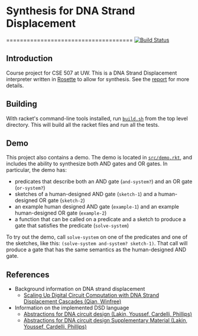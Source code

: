 # Synthesis for DNA Strand Displacement
=====================================
[![Build Status](https://travis-ci.org/morae/dsd-synthesis.svg?branch=master)](https://travis-ci.org/morae/dsd-synthesis)

## Introduction
Course project for CSE 507 at UW. This is a DNA Strand Displacement interpreter written in [Rosette](http://emina.github.io/rosette/) to allow for synthesis. See the [report](https://github.com/morae/dsd-synthesis/blob/master/report/report.tex) for more details.

## Building
With racket's command-line tools installed, run [`build.sh`](https://github.com/morae/dsd-synthesis/blob/master/build.sh) from the top level directory. This will build all the racket files and run all the tests.

## Demo
This project also contains a demo. The demo is located in [`src/demo.rkt`](https://github.com/morae/dsd-synthesis/blob/master/src/demo.rkt), and includes the ability to synthesize both AND gates and OR gates. In particular, the demo has:
- predicates that describe both an AND gate (`and-system?`) and an OR gate (`or-system?`)
- sketches of a human-designed AND gate (`sketch-1`) and a human-designed OR gate (`sketch-2`)
- an example human designed AND gate (`example-1`) and an example human-designed OR gate (`example-2`)
- a function that can be called on a predicate and a sketch to produce a gate that satisfies the predicate (`solve-system`)

To try out the demo, call `solve-system` on one of the predicates and one of the sketches, like this: `(solve-system and-system? sketch-1)`. That call will produce a gate that has the same semantics as the human-designed AND gate.

## References
- Background information on DNA strand displacement
  - [Scaling Up Digital Circuit Computation with DNA Strand Displacement Cascades (Qian, Winfree)](http://science.sciencemag.org/content/332/6034/1196/tab-pdf)
- Information on the implemented DSD language
  - [Abstractions for DNA circuit design (Lakin, Youssef, Cardelli, Phillips)](http://rsif.royalsocietypublishing.org/content/early/2011/07/12/rsif.2011.0343)
  - [Abstractions for DNA circuit design Supplementary Material (Lakin, Youssef, Cardelli, Phillips)](http://rsif.royalsocietypublishing.org/highwire/filestream/22970/field_highwire_adjunct_files/0/rsif20110343supp1.pdf)
